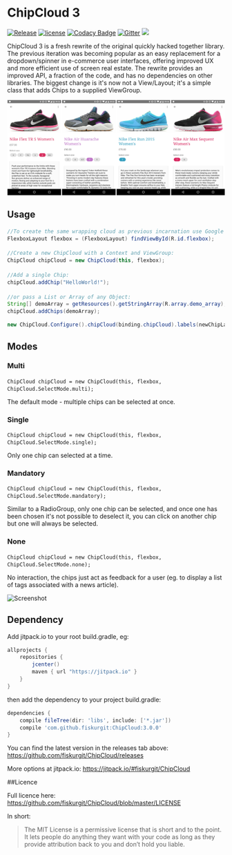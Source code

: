 # ChipCloud 3
[![Release](https://jitpack.io/v/fiskurgit/ChipCloud.svg)](https://jitpack.io/#fiskurgit/ChipCloud) [![license](https://img.shields.io/github/license/mashape/apistatus.svg?maxAge=2592000)](https://github.com/fiskurgit/ChipCloud/blob/master/LICENSE) [![Codacy Badge](https://api.codacy.com/project/badge/Grade/55d686ee370d494b9f7f7e6636c0c294)](https://www.codacy.com/app/fiskur/ChipCloud?utm_source=github.com&amp;utm_medium=referral&amp;utm_content=fiskurgit/ChipCloud&amp;utm_campaign=Badge_Grade) [![Gitter](https://img.shields.io/gitter/room/nwjs/nw.js.svg?maxAge=2592000)](https://gitter.im/fiskurgit/fiskur)
<a href="http://www.methodscount.com/?lib=com.github.fiskurgit%3AChipCloud%3A2.1.0"><img src="https://img.shields.io/badge/Size-27 KB-e91e63.svg"/></a>

ChipCloud 3 is a fresh rewrite of the original quickly hacked together library. The previous iteration was becoming popular as an easy replacement for a dropdown/spinner in e-commerce user interfaces, offering improved UX and more efficient use of screen real estate. The rewrite provides an improved API, a fraction of the code, and has no dependencies on other libraries. The biggest change is it's now not a View/Layout; it's a simple class that adds Chips to a supplied ViewGroup.

![Trainer Sizes](images/trainer_sizes.png)

## Usage

```java
//To create the same wrapping cloud as previous incarnation use Google's FlexboxLayout:
FlexboxLayout flexbox = (FlexboxLayout) findViewById(R.id.flexbox);

//Create a new ChipCloud with a Context and ViewGroup:
ChipCloud chipCloud = new ChipCloud(this, flexbox);

//Add a single Chip:
chipCloud.addChip("HelloWorld!");

//or pass a List or Array of any Object:
String[] demoArray = getResources().getStringArray(R.array.demo_array);
chipCloud.addChips(demoArray);
```

```java
new ChipCloud.Configure().chipCloud(binding.chipCloud).labels(newChipLabels).update();
```

## Modes

### Multi  
```ChipCloud chipCloud = new ChipCloud(this, flexbox, ChipCloud.SelectMode.multi);```

The default mode - multiple chips can be selected at once.

### Single
```ChipCloud chipCloud = new ChipCloud(this, flexbox, ChipCloud.SelectMode.single);```

Only one chip can selected at a time.

### Mandatory
```ChipCloud chipCloud = new ChipCloud(this, flexbox, ChipCloud.SelectMode.mandatory);```

Similar to a RadioGroup, only one chip can be selected, and once one has been chosen it's not possible to deselect it, you can click on another chip but one will always be selected.

### None
```ChipCloud chipCloud = new ChipCloud(this, flexbox, ChipCloud.SelectMode.none);```

No interaction, the chips just act as feedback for a user (eg. to display a list of tags associated with a news article).

![Screenshot](images/chipcloud3.png)

## Dependency

Add jitpack.io to your root build.gradle, eg:

```groovy
allprojects {
    repositories {
        jcenter()
        maven { url "https://jitpack.io" }
    }
}
```

then add the dependency to your project build.gradle:

```groovy
dependencies {
    compile fileTree(dir: 'libs', include: ['*.jar'])
    compile 'com.github.fiskurgit:ChipCloud:3.0.0'
}
```
You can find the latest version in the releases tab above: https://github.com/fiskurgit/ChipCloud/releases

More options at jitpack.io: https://jitpack.io/#fiskurgit/ChipCloud

##Licence

Full licence here: https://github.com/fiskurgit/ChipCloud/blob/master/LICENSE

In short:

> The MIT License is a permissive license that is short and to the point. It lets people do anything they want with your code as long as they provide attribution back to you and don’t hold you liable.

